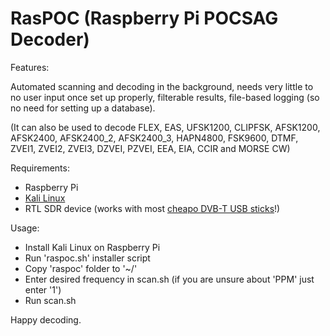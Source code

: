 # RasPOC (Raspberry Pi POCSAG Decoder)

Features: 

Automated scanning and decoding in the background, needs very little to no user input once set up properly, filterable results, file-based logging (so no need for setting up a database).

(It can also be used to decode FLEX, EAS, UFSK1200, CLIPFSK, AFSK1200, AFSK2400, AFSK2400_2, AFSK2400_3, HAPN4800, FSK9600, DTMF, ZVEI1, ZVEI2, ZVEI3, DZVEI, PZVEI, EEA, EIA, CCIR and MORSE CW)

Requirements:

+ Raspberry Pi
+ [Kali Linux](https://www.offensive-security.com/kali-linux-arm-images/)
+ RTL SDR device (works with most [cheapo DVB-T USB sticks](http://www.ebay.com/sch/i.html?_from=R40&_sacat=0&LH_BIN=1&_nkw=rtl2832u&_sop=15)!)

Usage: 

+ Install Kali Linux on Raspberry Pi
+ Run 'raspoc.sh' installer script
+ Copy 'raspoc' folder to '~/'
+ Enter desired frequency in scan.sh (if you are unsure about 'PPM' just enter '1')
+ Run scan.sh

Happy decoding.
